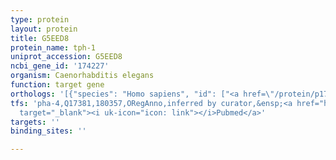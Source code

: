 ```yaml
---
type: protein
layout: protein
title: G5EED8
protein_name: tph-1
uniprot_accession: G5EED8
ncbi_gene_id: '174227'
organism: Caenorhabditis elegans
function: target gene
orthologs: '[{"species": "Homo sapiens", "id": ["<a href=\"/protein/p17752\">P17752</a>", "<a href=\"/protein/q8iwu9\">Q8IWU9</a>"]}, {"species": "Mus musculus", "id": ["<a href=\"/protein/q8cgv2\">Q8CGV2</a>", "<a href=\"/protein/p17532\">P17532</a>"]}, {"species": "Rattus norvegicus", "id": ["P09810", "Q8CGU9"]}]'
tfs: 'pha-4,Q17381,180357,ORegAnno,inferred by curator,&ensp;<a href="https://www.ncbi.nlm.nih.gov/pubmed/?term=11823633%5Buid%5D+OR+26578589%5Buid%5D"
  target="_blank"><i uk-icon="icon: link"></i>Pubmed</a>'
targets: ''
binding_sites: ''

---
```

